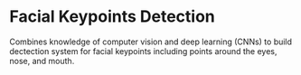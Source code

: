# Facial Keypoints Detection
 Combines knowledge of computer vision and deep learning (CNNs) to build dectection system for facial keypoints including points around the eyes, nose, and mouth.
